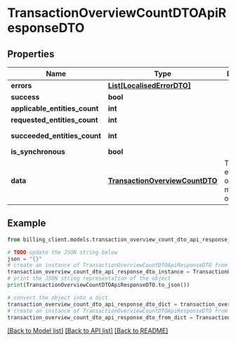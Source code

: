 # TransactionOverviewCountDTOApiResponseDTO


## Properties

Name | Type | Description | Notes
------------ | ------------- | ------------- | -------------
**errors** | [**List[LocalisedErrorDTO]**](LocalisedErrorDTO.md) |  | [optional] 
**success** | **bool** |  | [optional] 
**applicable_entities_count** | **int** |  | [optional] 
**requested_entities_count** | **int** |  | [optional] 
**succeeded_entities_count** | **int** |  | [optional] [readonly] 
**is_synchronous** | **bool** |  | [optional] 
**data** | [**TransactionOverviewCountDTO**](TransactionOverviewCountDTO.md) | The updated entity in case of modifications or creation | [optional] 

## Example

```python
from billing_client.models.transaction_overview_count_dto_api_response_dto import TransactionOverviewCountDTOApiResponseDTO

# TODO update the JSON string below
json = "{}"
# create an instance of TransactionOverviewCountDTOApiResponseDTO from a JSON string
transaction_overview_count_dto_api_response_dto_instance = TransactionOverviewCountDTOApiResponseDTO.from_json(json)
# print the JSON string representation of the object
print(TransactionOverviewCountDTOApiResponseDTO.to_json())

# convert the object into a dict
transaction_overview_count_dto_api_response_dto_dict = transaction_overview_count_dto_api_response_dto_instance.to_dict()
# create an instance of TransactionOverviewCountDTOApiResponseDTO from a dict
transaction_overview_count_dto_api_response_dto_from_dict = TransactionOverviewCountDTOApiResponseDTO.from_dict(transaction_overview_count_dto_api_response_dto_dict)
```
[[Back to Model list]](../README.md#documentation-for-models) [[Back to API list]](../README.md#documentation-for-api-endpoints) [[Back to README]](../README.md)


